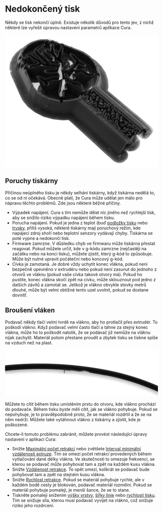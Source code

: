Nedokončený tisk
====
Někdy se tisk nekončí úplně. Existuje několik důvodů pro tento jev, z nichž některé lze vyřešit úpravou nastavení parametrů aplikace Cura.

![Vlákno přestalo téci uprostřed tohoto tisku](../../../articles/images/unfinished_print.jpg)

Poruchy tiskárny
----
Příčinou neúplného tisku je někdy selhání tiskárny, když tiskárna nedělá to, co se od ní očekává. Obecně platí, že Cura může udělat jen málo pro nápravu těchto problémů. Zde jsou některé běžné příčiny.
* Výpadek napájení. Cura s tím nemůže dělat nic jiného než rychlejší tisk, aby se snížilo riziko výpadku napájení během tisku.
* Porucha napájení. Pokud je jedna z teplot (buď [podložky tisku](../material/material_bed_temperature.md) nebo [trysky](../material/material_print_temperature.md), příliš vysoká, některé tiskárny mají poruchový režim, kde napájecí zdroj shoří nebo teplotní senzory vydávají chyby. Tiskárna se poté vypne a nedokončí tisk.
* Firmware zamrzne. V důsledku chyb ve firmwaru může tiskárna přestat reagovat. Pokud můžete určit, kde v g-kódu zamrzne (nejčastěji na začátku nebo na konci tisku), můžete zjistit, který g-kód to způsobuje. Může být nutné upravit počáteční nebo koncový g-kód.
* Cívka je zamotaná. Je dobré vždy uchytit konec vlákna, pokud není bezpečně upevněno v extrudéru nebo pokud není zasunut do jednoho z otvorů ve vláknu (pokud vaše cívka takové otvory má). Pokud ho pustíte,  konec vlákna skočí zpět na cívku, může sklouznout pod jedno z dalších závitů a zamotat se. Jelikož je vlákno obvykle stovky metrů dlouhé, může být velmi obtížné tento uzel uvolnit, pokud se dostane dovnitř.

Broušení vláken
----
Podavač někdy tlačí velmi tvrdě na vlákno, aby ho protlačil přes extrudér. To poškodí vlákno. Když podavač velmi často tlačí a táhne za stejný konec vlákna, může ho to poškodit natolik, že se podávač již nemůže na vláknu nijak zachytit. Materiál potom přestane proudit a zbytek tisku se tiskne spíše na vzduch než na plast.

![Vlákno bylo rozdrceno podavačem](../../../articles/images/grinding.jpg)

Můžete to cítit během tisku umístěním prstu do otvoru, kde vlákno prochází do podavače. Během tisku byste měli cítit, jak se vlákno pohybuje. Pokud se nepohybuje, je to pravděpodobně proto, že se materiál rozdrtil a že se na něm nedrží. Můžete také vytáhnout vlákno z tiskárny a zjistit, kde je poškozené.

Chcete-li tomuto problému zabránit, můžete provést následující úpravy nastavení v aplikaci Cura:
* Snižte [Maximální počet retrakcí](../travel/retraction_count_max.md) nebo zvětšete [Interval minimální vzdálenosti extruze](../travel/retraction_extrusion_window.md). Tím se omezí počet retrakcí provedených během vytlačování dané délky vlákna. Ve skutečnosti to omezuje frekvenci, se kterou se podavač může pohybovat tam a zpět na každém kusu vlákna.
* Snižte [Vzdálenost retrakce](../travel/retraction_amount.md). To opět omezí, kolikrát se podavač bude pohybovat tam a zpět na stejném kusu vlákna.
* Snižte [Rychlost retrakce](../travel/retraction_speed.md). Pokud se materiál pohybuje rychle, ale v každém bodě cesty je blokován, podavač materiál rozmělní. Pokud se materiál pohybuje pomaleji, je menší šance, že se to stane.
* Tiskněte pomaleji snížením [výšky vrstvy](../resolution/layer_height.md), [šířky linie](../resolution/line_width.md) nebo [rychlosti tisku](../speed/speed_print.md). Tím se snižuje síla, kterou musí podavač vyvíjet na vlákno, což snižuje riziko jeho rozdrcení.
